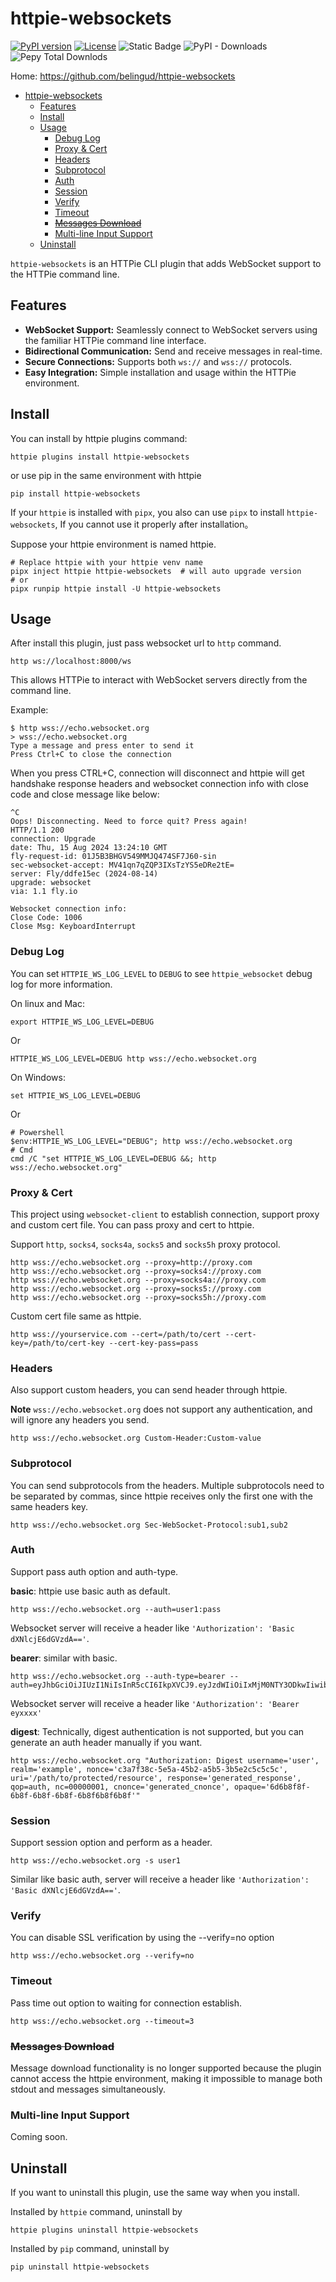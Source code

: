 # httpie-websockets

[![PyPI version](https://img.shields.io/pypi/v/httpie-websockets?style=for-the-badge)](https://pypi.org/project/httpie-websockets/) [![License](https://img.shields.io/github/license/belingud/httpie-websockets.svg?style=for-the-badge)](https://opensource.org/licenses/MIT) ![Static Badge](https://img.shields.io/badge/language-Python-%233572A5?style=for-the-badge) ![PyPI - Downloads](https://img.shields.io/pypi/dm/httpie-websockets?logo=python&style=for-the-badge) ![Pepy Total Downlods](https://img.shields.io/pepy/dt/httpie-websockets?style=for-the-badge&logo=python)

Home: https://github.com/belingud/httpie-websockets


<!-- TOC -->
* [httpie-websockets](#httpie-websockets)
  * [Features](#features)
  * [Install](#install)
  * [Usage](#usage)
    * [Debug Log](#debug-log)
    * [Proxy & Cert](#proxy--cert)
    * [Headers](#headers)
    * [Subprotocol](#subprotocol)
    * [Auth](#auth)
    * [Session](#session)
    * [Verify](#verify)
    * [Timeout](#timeout)
    * [~~Messages Download~~](#messages-download)
    * [Multi-line Input Support](#multi-line-input-support)
  * [Uninstall](#uninstall)
<!-- TOC -->

`httpie-websockets` is an HTTPie CLI plugin that adds WebSocket support to the HTTPie command line.

## Features

- **WebSocket Support:** Seamlessly connect to WebSocket servers using the familiar HTTPie command line interface.
- **Bidirectional Communication:** Send and receive messages in real-time.
- **Secure Connections:** Supports both `ws://` and `wss://` protocols.
- **Easy Integration:** Simple installation and usage within the HTTPie environment.

## Install

You can install by httpie plugins command:

```shell
httpie plugins install httpie-websockets
```

or use pip in the same environment with httpie

```shell
pip install httpie-websockets
```

If your `httpie` is installed with `pipx`, you also can use `pipx` to install `httpie-websockets`, If you cannot use it
properly after installation。

Suppose your httpie environment is named httpie.

```shell
# Replace httpie with your httpie venv name
pipx inject httpie httpie-websockets  # will auto upgrade version
# or
pipx runpip httpie install -U httpie-websockets
```

## Usage

After install this plugin, just pass websocket url to `http` command.

```shell
http ws://localhost:8000/ws
```

This allows HTTPie to interact with WebSocket servers directly from the command line.

Example:

```shell
$ http wss://echo.websocket.org
> wss://echo.websocket.org
Type a message and press enter to send it
Press Ctrl+C to close the connection

```

When you press CTRL+C, connection will disconnect and httpie will get handshake response headers
and websocket connection info with close code and close message like below:

```shell
^C
Oops! Disconnecting. Need to force quit? Press again!
HTTP/1.1 200
connection: Upgrade
date: Thu, 15 Aug 2024 13:24:10 GMT
fly-request-id: 01J5B3BHGV549MMJQ474SF7J60-sin
sec-websocket-accept: MV41qn7qZQP3IXsTzYS5eDRe2tE=
server: Fly/ddfe15ec (2024-08-14)
upgrade: websocket
via: 1.1 fly.io

Websocket connection info:
Close Code: 1006
Close Msg: KeyboardInterrupt
```

### Debug Log

You can set `HTTPIE_WS_LOG_LEVEL` to `DEBUG` to see `httpie_websocket` debug log for more information.

On linux and Mac:

```shell
export HTTPIE_WS_LOG_LEVEL=DEBUG
```
Or

```shell
HTTPIE_WS_LOG_LEVEL=DEBUG http wss://echo.websocket.org
```

On Windows:

```shell
set HTTPIE_WS_LOG_LEVEL=DEBUG
```

Or

```shell
# Powershell
$env:HTTPIE_WS_LOG_LEVEL="DEBUG"; http wss://echo.websocket.org
# Cmd
cmd /C "set HTTPIE_WS_LOG_LEVEL=DEBUG &&; http wss://echo.websocket.org"
```

### Proxy & Cert

This project using `websocket-client` to establish connection, support proxy and custom cert file.
You can pass proxy and cert to httpie.

Support `http`, `socks4`, `socks4a`, `socks5` and `socks5h` proxy protocol.

```shell
http wss://echo.websocket.org --proxy=http://proxy.com
http wss://echo.websocket.org --proxy=socks4://proxy.com
http wss://echo.websocket.org --proxy=socks4a://proxy.com
http wss://echo.websocket.org --proxy=socks5://proxy.com
http wss://echo.websocket.org --proxy=socks5h://proxy.com
```

Custom cert file same as httpie.

```shell
http wss://yourservice.com --cert=/path/to/cert --cert-key=/path/to/cert-key --cert-key-pass=pass
```

### Headers

Also support custom headers, you can send header through httpie.

**Note** `wss://echo.websocket.org` does not support any authentication, and will ignore any headers you send.


```shell
http wss://echo.websocket.org Custom-Header:Custom-value
```

### Subprotocol

You can send subprotocols from the headers.
Multiple subprotocols need to be separated by commas, since httpie receives only the first one with the same headers key.

```shell
http wss://echo.websocket.org Sec-WebSocket-Protocol:sub1,sub2
```

### Auth

Support pass auth option and auth-type.

**basic**: httpie use basic auth as default.

```shell
http wss://echo.websocket.org --auth=user1:pass
```

Websocket server will receive a header like `'Authorization': 'Basic dXNlcjE6dGVzdA=='`.

**bearer**: similar with basic.

```shell
http wss://echo.websocket.org --auth-type=bearer --auth=eyJhbGciOiJIUzI1NiIsInR5cCI6IkpXVCJ9.eyJzdWIiOiIxMjM0NTY3ODkwIiwibmFtZSI6IkpvaG4gRG9lIiwiaWF0IjoxNTE2MjM5MDIyfQ.SflKxwRJSMeKKF2QT4fwpMeJf36POk6yJV_adQssw5c
```

Websocket server will receive a header like `'Authorization': 'Bearer eyxxxx'`

**digest**: Technically, digest authentication is not supported, but you can generate an auth
header manually if you want.

```shell
http wss://echo.websocket.org "Authorization: Digest username='user', realm='example', nonce='c3a7f38c-5e5a-45b2-a5b5-3b5e2c5c5c5c', uri='/path/to/protected/resource', response='generated_response', qop=auth, nc=00000001, cnonce='generated_cnonce', opaque='6d6b8f8f-6b8f-6b8f-6b8f-6b8f6b8f6b8f'"
```

### Session

Support session option and perform as a header.

```shell
http wss://echo.websocket.org -s user1
```

Similar like basic auth, server will receive a header like `'Authorization': 'Basic dXNlcjE6dGVzdA=='`.

### Verify

You can disable SSL verification by using the --verify=no option

```shell
http wss://echo.websocket.org --verify=no
```

### Timeout

Pass time out option to waiting for connection establish.

```shell
http wss://echo.websocket.org --timeout=3
```

### ~~Messages Download~~

Message download functionality is no longer supported
because the plugin cannot access the httpie environment,
making it impossible to manage both stdout and messages simultaneously.


### Multi-line Input Support

Coming soon.

## Uninstall

If you want to uninstall this plugin, use the same way when you install.

Installed by `httpie` command, uninstall by

```shell
httpie plugins uninstall httpie-websockets
```

Installed by `pip` command, uninstall by

```shell
pip uninstall httpie-websockets
```

